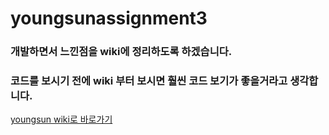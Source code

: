 # youngsunassignment3
### 개발하면서 느낀점을 wiki에 정리하도록 하겠습니다.
### 코드를 보시기 전에 wiki 부터 보시면 훨씬 코드 보기가 좋을거라고 생각합니다.

[youngsun wiki로 바로가기](https://github.com/stzyoungsun/youngsun/wiki)
